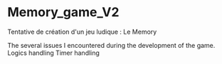 # Memory_game_V2
Tentative de création d'un jeu ludique : Le Memory

The several issues I encountered during the development of the game.
Logics handling
Timer handling

